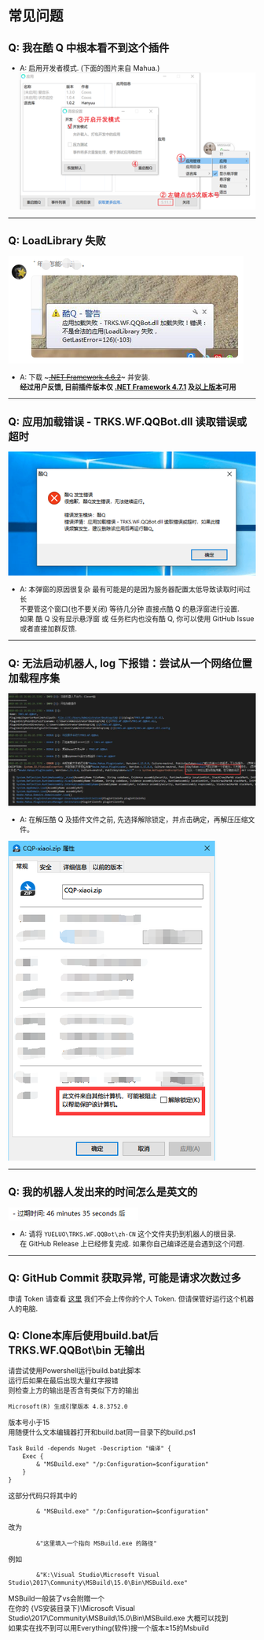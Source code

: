 # 常见问题

## Q: 我在酷 Q 中根本看不到这个插件

- A: 启用开发者模式. (下面的图片来自 Mahua.)
  ![CQ](images/CQ.png)

---

## Q: LoadLibrary 失败

![LoadLibraryFailed](images/LoadLibraryFailed.png)

- A: 下载 ~~~[.NET Framework 4.6.2](https://dotnet.microsoft.com/download/thank-you/net462)~~~ 并安装.  
**经过用户反馈, 目前插件版本仅 [.NET Framework 4.7.1](https://dotnet.microsoft.com/download/thank-you/net471) 及[以上版本](https://dotnet.microsoft.com/download/thank-you/net472)可用**

---

## Q: 应用加载错误 - TRKS.WF.QQBot.dll 读取错误或超时

![Timeout](images/Timeout.png)

- A: 本弹窗的原因很复杂 最有可能是的是因为服务器配置太低导致读取时间过长  
   不要管这个窗口(也不要关闭) 等待几分钟 直接点酷 Q 的悬浮窗进行设置.  
   如果 酷 Q 没有显示悬浮窗 或 任务栏内也没有酷 Q, 你可以使用 GitHub Issue 或者直接加群反馈.

---

## Q: 无法启动机器人, log 下报错：尝试从一个网络位置加载程序集

![q](images/Q-Net.jpg)

- A: 在解压酷 Q 及插件文件之前, 先选择解除锁定，并点击确定，再解压压缩文件。

![Unlock](images/Unlock.png)

---

## Q: 我的机器人发出来的时间怎么是英文的

![Languagebug](images/Languagebug.png)

- A: 请将 `YUELUO\TRKS.WF.QQBot\zh-CN` 这个文件夹扔到机器人的根目录.  
   在 GitHub Release 上已经修复完成. 如果你自己编译还是会遇到这个问题.

---

## Q: GitHub Commit 获取异常, 可能是请求次数过多

申请 Token 请查看 [这里](token.md)
我们不会上传你的个人 Token. 但请保管好运行这个机器人的电脑.

## Q: Clone本库后使用build.bat后 TRKS.WF.QQBot\bin 无输出  

请尝试使用Powershell运行build.bat此脚本  
运行后如果在最后出现大量红字报错  
则检查上方的输出是否含有类似下方的输出  

```
Microsoft(R) 生成引擎版本 4.8.3752.0
```

版本号小于15  
用随便什么文本编辑器打开和build.bat同一目录下的build.ps1
```
Task Build -depends Nuget -Description "编译" {
    Exec {
        & "MSBuild.exe" "/p:Configuration=$configuration"
    }
}
```
这部分代码只将其中的
```
        & "MSBuild.exe" "/p:Configuration=$configuration"
```
改为
```
        &"这里填入一个指向 MSBuild.exe 的路径"
```
例如
```
        &"K:\Visual Studio\Microsoft Visual Studio\2017\Community\MSBuild\15.0\Bin\MSBuild.exe"
```
MSBuild一般装了vs会附赠一个  
在你的 {VS安装目录下}\Microsoft Visual Studio\2017\Community\MSBuild\15.0\Bin\MSBuild.exe 大概可以找到  
如果实在找不到可以用Everything(软件)搜一个版本≥15的Msbuild